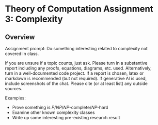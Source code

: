 
# Theory of Computation Assignment 3: Complexity

## Overview

Assignment prompt: Do something interesting related to
complexity not covered in class.

If you are unsure if a topic counts, just ask. Please turn in a
substantive report including any proofs, equations, diagrams,
etc. used. Alternatively, turn in a well-documented code
project. If a report is chosen, latex or markdown is recommended
(but not required). If generative AI is used, include
screenshots of the chat. Please cite (or at least list) any
outside sources.

Examples:
- Prove something is $P$/$NP$/$NP$-complete/$NP$-hard
- Examine other known complexity classes
- Write up some interesting pre-existing research result
